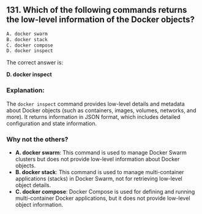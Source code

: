 ## 131. Which of the following commands returns the low-level information of the Docker objects?
```sh
A. docker swarm
B. docker stack
C. docker compose
D. docker inspect
```

The correct answer is:  

**D. docker inspect**  

### Explanation:  
The `docker inspect` command provides low-level details and metadata about Docker objects (such as containers, images, volumes, networks, and more). It returns information in JSON format, which includes detailed configuration and state information.

### Why not the others?  
- **A. docker swarm**: This command is used to manage Docker Swarm clusters but does not provide low-level information about Docker objects.  
- **B. docker stack**: This command is used to manage multi-container applications (stacks) in Docker Swarm, not for retrieving low-level object details.  
- **C. docker compose**: Docker Compose is used for defining and running multi-container Docker applications, but it does not provide low-level object information.
